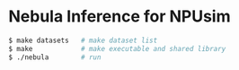 # Nebula Inference for NPUsim
~~~bash
$ make datasets   # make dataset list
$ make            # make executable and shared library
$ ./nebula        # run
~~~
